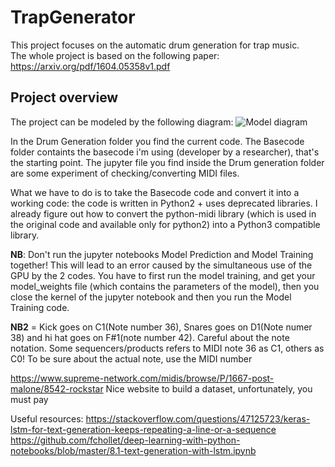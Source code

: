 # TrapGenerator
This project focuses on the automatic drum generation for trap music.
<br>The whole project is based on the following paper: https://arxiv.org/pdf/1604.05358v1.pdf


## Project overview
The project can be modeled by the following diagram:
![Model diagram](https://imgur.com/BtYp4Sr)









In the Drum Generation folder you find the current code. The Basecode folder containts the basecode i'm using (developer by a researcher), that's the starting point. The jupyter file you find inside the Drum generation folder are some experiment of checking/converting MIDI files.

What we have to do is to take the Basecode code and convert it into a working code: the code is written in Python2 + uses deprecated libraries. I already figure out how to convert the python-midi library (which is used in the original code and available only for python2) into a Python3 compatible library. 

**NB**: Don't run the jupyter notebooks Model Prediction and Model Training together! This will lead to an error caused by the simultaneous use of the GPU by the 2 codes. You have to first run the model training, and get your model_weights file (which contains the parameters of the model), then you close the kernel of the jupyter notebook and then you run the Model Training code. 

**NB2** = Kick goes on C1(Note number 36), Snares goes on D1(Note numer 38)  and hi hat goes on F#1(note number 42). Careful about the note notation. Some sequencers/products refers to MIDI note 36 as C1, others as C0! To be sure about the actual note, use the MIDI number

https://www.supreme-network.com/midis/browse/P/1667-post-malone/8542-rockstar Nice website to build a dataset, unfortunately, you must pay 

Useful resources: https://stackoverflow.com/questions/47125723/keras-lstm-for-text-generation-keeps-repeating-a-line-or-a-sequence 
https://github.com/fchollet/deep-learning-with-python-notebooks/blob/master/8.1-text-generation-with-lstm.ipynb
